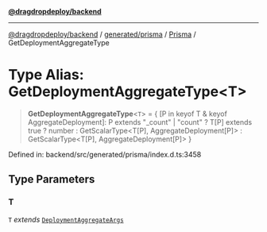 [**@dragdropdeploy/backend**](../../../../../README.md)

***

[@dragdropdeploy/backend](../../../../../README.md) / [generated/prisma](../../../README.md) / [Prisma](../README.md) / GetDeploymentAggregateType

# Type Alias: GetDeploymentAggregateType\<T\>

> **GetDeploymentAggregateType**\<`T`\> = \{ \[P in keyof T & keyof AggregateDeployment\]: P extends "\_count" \| "count" ? T\[P\] extends true ? number : GetScalarType\<T\[P\], AggregateDeployment\[P\]\> : GetScalarType\<T\[P\], AggregateDeployment\[P\]\> \}

Defined in: backend/src/generated/prisma/index.d.ts:3458

## Type Parameters

### T

`T` *extends* [`DeploymentAggregateArgs`](DeploymentAggregateArgs.md)
